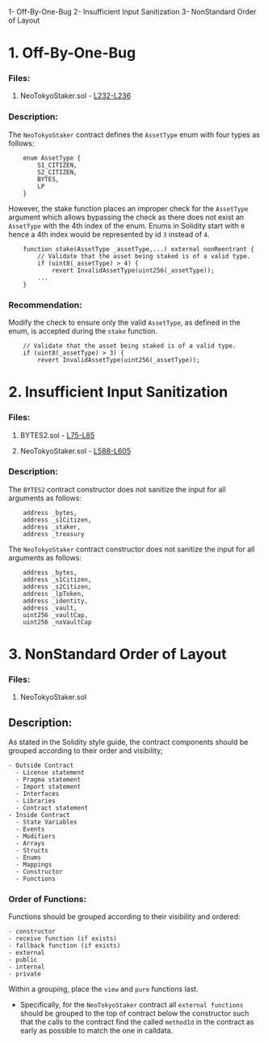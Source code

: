 1- Off-By-One-Bug
2- Insufficient Input Sanitization
3- NonStandard Order of Layout

# 1. Off-By-One-Bug

### Files: 
1. NeoTokyoStaker.sol - [L232-L236](https://github.com/code-423n4/2023-03-neotokyo/blob/main/contracts/staking/BYTES2.sol#L232)

### Description:
The `NeoTokyoStaker` contract defines the `AssetType` enum with four types as follows: 
```
    enum AssetType {
        S1_CITIZEN,
        S2_CITIZEN,
        BYTES,
        LP
    }
```

However, the stake function places an improper check for the `AssetType` argument which allows bypassing the check as there does not exist an `AssetType` with the 4th index of the enum. Enums in Solidity start with `0` hence a 4th index would be represented by id `3` instead of `4`. 

```
    function stake(AssetType _assetType,...) external nonReentrant {        
        // Validate that the asset being staked is of a valid type.
        if (uint8(_assetType) > 4) {
            revert InvalidAssetType(uint256(_assetType));
        ...
    }
```

### Recommendation:
Modify the check to ensure only the valid `AssetType`, as defined in the enum, is accepted during the `stake` function.
```
    // Validate that the asset being staked is of a valid type.
    if (uint8(_assetType) > 3) {
        revert InvalidAssetType(uint256(_assetType));
```

# 2. Insufficient Input Sanitization

### Files: 
1. BYTES2.sol - [L75-L85](https://github.com/code-423n4/2023-03-neotokyo/blob/main/contracts/staking/BYTES2.sol#L75)

2. NeoTokyoStaker.sol - [L588-L605](https://github.com/code-423n4/2023-03-neotokyo/blob/main/contracts/staking/NeoTokyoStaker.sol#L588)

### Description:
The `BYTES2` contract constructor does not sanitize the input for all arguments as follows:
```
    address _bytes,
    address _s1Citizen,
    address _staker,
    address _treasury
```

The `NeoTokyoStaker` contract constructor does not sanitize the input for all arguments as follows:
```
    address _bytes,
    address _s1Citizen,
    address _s2Citizen,
    address _lpToken,
    address _identity,
    address _vault,
    uint256 _vaultCap,
    uint256 _noVaultCap
```


# 3. NonStandard Order of Layout

### Files: 
1. NeoTokyoStaker.sol 

## Description:
As stated in the Solidity style guide, the contract components should be grouped according to their order and visibility;
```
- Outside Contract
  - License statement 
  - Pragma statement
  - Import statement
  - Interfaces
  - Libraries
  - Contract statement
- Inside Contract
  - State Variables
  - Events 
  - Modifiers
  - Arrays
  - Structs
  - Enums
  - Mappings
  - Constructor
  - Functions
```
### Order of Functions:
Functions should be grouped according to their visibility and ordered:
```
- constructor
- receive function (if exists)
- fallback function (if exists)
- external
- public
- internal
- private
```
Within a grouping, place the `view` and `pure` functions last.

* Specifically, for the `NeoTokyoStaker` contract all `external functions` should be grouped to the top of contract below the constructor such that the calls to the contract find the called `methodId` in the contract as early as possible to match the one in calldata.
